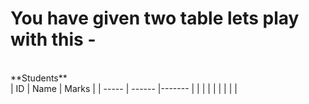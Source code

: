# You have given two table lets play with this -
<br>
**Students**
<br>
| ID  | Name | Marks |
| ----- | ------ |------- |
|    |   |   |
|    |   |   |
